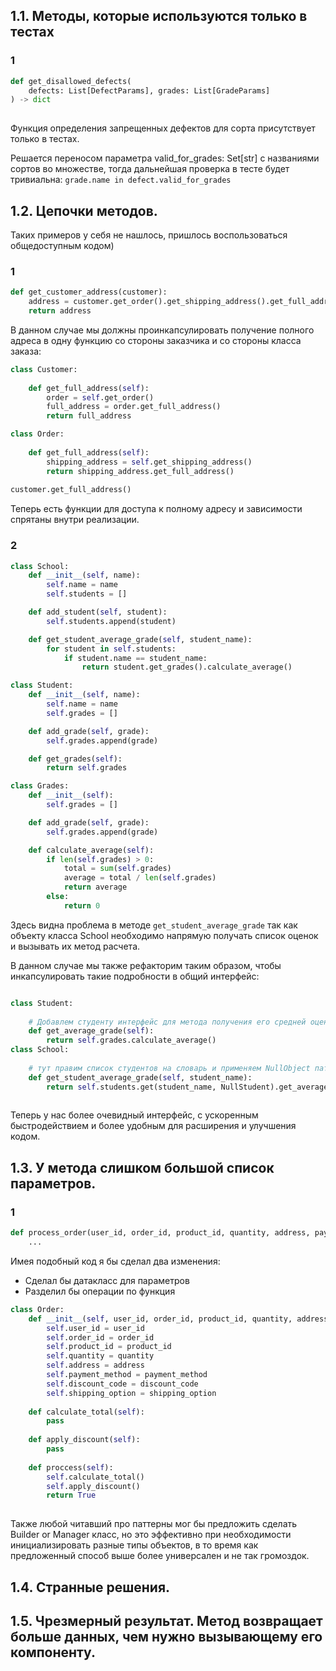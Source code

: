 ## 1.1. Методы, которые используются только в тестах

### 1

```python
def get_disallowed_defects(
    defects: List[DefectParams], grades: List[GradeParams]
) -> dict
    
```

Функция определения запрещенных дефектов для сорта присутствует только в тестах.

Решается переносом параметра valid_for_grades: Set[str] c названиями сортов во множестве, тогда дальнейшая проверка в тесте
будет тривиальна: `grade.name in defect.valid_for_grades`

## 1.2. Цепочки методов.

Таких примеров у себя не нашлось, пришлось воспользоваться общедоступным кодом)

### 1 

```python
def get_customer_address(customer):
    address = customer.get_order().get_shipping_address().get_full_address()
    return address

```

В данном случае мы должны проинкапсулировать получение полного адреса в одну функцию со стороны заказчика и со стороны класса заказа:

```python
class Customer:
    
    def get_full_address(self):
        order = self.get_order()
        full_address = order.get_full_address()
        return full_address

class Order:
    
    def get_full_address(self):
        shipping_address = self.get_shipping_address()
        return shipping_address.get_full_address()
    
customer.get_full_address() 
```

Теперь есть функции для доступа к полному адресу и зависимости спрятаны внутри реализации.

### 2 

```python
class School:
    def __init__(self, name):
        self.name = name
        self.students = []

    def add_student(self, student):
        self.students.append(student)

    def get_student_average_grade(self, student_name):
        for student in self.students:
            if student.name == student_name:
                return student.get_grades().calculate_average()

class Student:
    def __init__(self, name):
        self.name = name
        self.grades = []

    def add_grade(self, grade):
        self.grades.append(grade)

    def get_grades(self):
        return self.grades

class Grades:
    def __init__(self):
        self.grades = []

    def add_grade(self, grade):
        self.grades.append(grade)

    def calculate_average(self):
        if len(self.grades) > 0:
            total = sum(self.grades)
            average = total / len(self.grades)
            return average
        else:
            return 0
```

Здесь видна проблема в методе `get_student_average_grade` так как объекту класса School необходимо напрямую получать список оценок
 и вызывать их метод расчета.

В данном случае мы также рефакторим таким образом, чтобы инкапсулировать такие подробности в общий интерфейс:

```python

class Student:
    
    # Добавлем студенту интерфейс для метода получения его средней оценки
    def get_average_grade(self):
        return self.grades.calculate_average()
class School:
    
    # тут правим список студентов на словарь и применяем NullObject паттерн для обработки несуществуюшего имени студента
    def get_student_average_grade(self, student_name):
        return self.students.get(student_name, NullStudent).get_average_grade()
        

```

Теперь у нас более очевидный интерфейс, с ускоренным быстродействием и более удобным для расширения и улучшения кодом.

## 1.3. У метода слишком большой список параметров.

### 1

```python
def process_order(user_id, order_id, product_id, quantity, address, payment_method, discount_code, shipping_option):
    ...
```

Имея подобный код я бы  сделал два изменения:

- Сделал бы датакласс для параметров
- Разделил бы операции по функция

```python
class Order:
    def __init__(self, user_id, order_id, product_id, quantity, address, payment_method, discount_code, shipping_option):
        self.user_id = user_id
        self.order_id = order_id
        self.product_id = product_id
        self.quantity = quantity
        self.address = address
        self.payment_method = payment_method
        self.discount_code = discount_code
        self.shipping_option = shipping_option
    
    def calculate_total(self):
        pass
    
    def apply_discount(self):
        pass
        
    def proccess(self):
        self.calculate_total()
        self.apply_discount()
        return True
        
```

Также любой читавший про паттерны мог бы предложить сделать Builder or Manager класс, но это эффективно при необходимости
 инициализировать разные типы объектов, в то время как предложенный способ выше более универсален и не так громоздок.

## 1.4. Странные решения.

### 

## 1.5. Чрезмерный результат. Метод возвращает больше данных, чем нужно вызывающему его компоненту. 